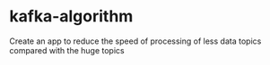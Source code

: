 # kafka-algorithm
Create an app to reduce the speed of processing of less data topics compared with the huge topics
